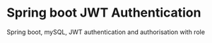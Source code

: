 # Spring boot JWT Authentication
Spring boot, mySQL, JWT authentication and authorisation with role
